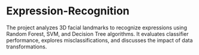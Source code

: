 # Expression-Recognition
The project analyzes 3D facial landmarks to recognize expressions using Random Forest, SVM, and Decision Tree algorithms. It evaluates classifier performance, explores misclassifications, and discusses the impact of data transformations.
